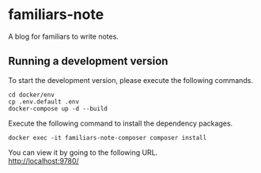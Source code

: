 # familiars-note
A blog for familiars to write notes.

## Running a development version
To start the development version, please execute the following commands.
```
cd docker/env
cp .env.default .env
docker-compose up -d --build
```

Execute the following command to install the dependency packages.

```
docker exec -it familiars-note-composer composer install
```

You can view it by going to the following URL.  
[http://localhost:9780/](http://localhost:9780/)
